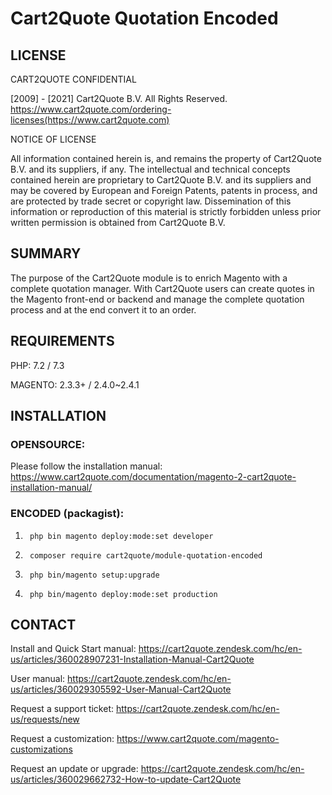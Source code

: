# Cart2Quote Quotation Encoded

## LICENSE

CART2QUOTE CONFIDENTIAL

[2009] - [2021] Cart2Quote B.V.
All Rights Reserved.
https://www.cart2quote.com/ordering-licenses(https://www.cart2quote.com)

NOTICE OF LICENSE

All information contained herein is, and remains
the property of Cart2Quote B.V. and its suppliers,
if any.  The intellectual and technical concepts contained
herein are proprietary to Cart2Quote B.V.
and its suppliers and may be covered by European and Foreign Patents,
patents in process, and are protected by trade secret or copyright law.
Dissemination of this information or reproduction of this material
is strictly forbidden unless prior written permission is obtained
from Cart2Quote B.V.


## SUMMARY

The purpose of the Cart2Quote module is to enrich Magento with 
a complete quotation manager. With Cart2Quote users can create 
quotes in the Magento front-end or backend and manage the complete 
quotation process and at the end convert it to an order.


## REQUIREMENTS

PHP: 		    7.2 / 7.3

MAGENTO:        2.3.3+ / 2.4.0~2.4.1

## INSTALLATION

### OPENSOURCE:

Please follow the installation manual:
https://www.cart2quote.com/documentation/magento-2-cart2quote-installation-manual/

### ENCODED (packagist):

1.      php bin magento deploy:mode:set developer

2.      composer require cart2quote/module-quotation-encoded

3.      php bin/magento setup:upgrade

4.      php bin/magento deploy:mode:set production

## CONTACT

Install and Quick Start manual:
https://cart2quote.zendesk.com/hc/en-us/articles/360028907231-Installation-Manual-Cart2Quote

User manual:
https://cart2quote.zendesk.com/hc/en-us/articles/360029305592-User-Manual-Cart2Quote

Request a support ticket:
https://cart2quote.zendesk.com/hc/en-us/requests/new

Request a customization:
https://www.cart2quote.com/magento-customizations

Request an update or upgrade:
https://cart2quote.zendesk.com/hc/en-us/articles/360029662732-How-to-update-Cart2Quote
